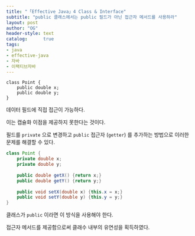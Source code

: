 ```yaml
---
title: "「Effective Java」4 Class & Interface"
subtitle: "public 클래스에서는 public 필드가 아닌 접근자 메서드를 사용하라"
layout: post
author: "OG"
header-style: text
catalog:      true
tags:
- java
- effective-java
- 자바
- 이팩티브자바
---
```


```
class Point {
    public double x;
    public double y;
}
```

데이터 필드에 직접 접근이 가능하다.

이는 캡슐화 이점을 제공하지 못한다는 것이다.


필드를 `private` 으로 변경하고 `public` 접근자 (`getter`) 를 추가하는 방법으로 이러한 문제를 해결할 수 있다.

```java
class Point {
    private double x;
    private double y;
    
    public double getX() {return x;}
    public double getY() {return y;}
    
    public void setX(double x) {this.x = x;}
    public void setY(double y) {this.y = y;}
}
```

클래스가 `public` 이라면 이 방식을 사용해야 한다.

접근자 메서드를 제공함으로써 클래수 내부의 유연성을 획득하였다.


